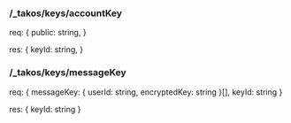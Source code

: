 ### /_takos/keys/accountKey

req: { public: string, }

res: { keyId: string, }

### /_takos/keys/messageKey

req: { messageKey: { userId: string, encryptedKey: string }[], keyId: string }

res: { keyId: string }
